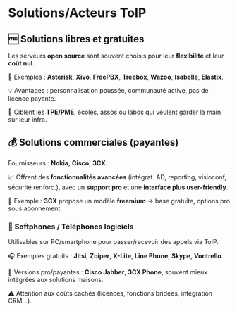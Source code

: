 # Solutions/Acteurs ToIP

## 🆓 **Solutions libres et gratuites**

Les serveurs **open source** sont souvent choisis pour leur **flexibilité** et leur **coût nul**.

🔧 Exemples : **Asterisk**, **Xivo**, **FreePBX**, **Treebox**, **Wazoo**, **Isabelle**, **Elastix**.

💡 Avantages : personnalisation poussée, communauté active, pas de licence payante.

💼 Ciblent les **TPE/PME**, écoles, assos ou labos qui veulent garder la main sur leur infra.



## 💰 **Solutions commerciales (payantes)**

Fournisseurs : **Nokia**, **Cisco**, **3CX**.

📈 Offrent des **fonctionnalités avancées** (intégrat. AD, reporting, visioconf, sécurité renforc.), avec un **support pro** et une **interface plus user-friendly**.

🔄 Exemple : **3CX** propose un modèle **freemium** → base gratuite, options pro sous abonnement.



### 📲 **Softphones / Téléphones logiciels**

Utilisables sur PC/smartphone pour passer/recevoir des appels via ToIP.

🎧 Exemples gratuits : **Jitsi**, **Zoiper**, **X-Lite**, **Line Phone**, **Skype**, **Vontrello**.

💼 Versions pro/payantes : **Cisco Jabber**, **3CX Phone**, souvent mieux intégrées aux solutions maisons.

⚠️ Attention aux coûts cachés (licences, fonctions bridées, intégration CRM...).

